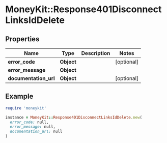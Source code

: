 # MoneyKit::Response401DisconnectLinksIdDelete

## Properties

| Name | Type | Description | Notes |
| ---- | ---- | ----------- | ----- |
| **error_code** | **Object** |  | [optional] |
| **error_message** | **Object** |  |  |
| **documentation_url** | **Object** |  | [optional] |

## Example

```ruby
require 'moneykit'

instance = MoneyKit::Response401DisconnectLinksIdDelete.new(
  error_code: null,
  error_message: null,
  documentation_url: null
)
```

